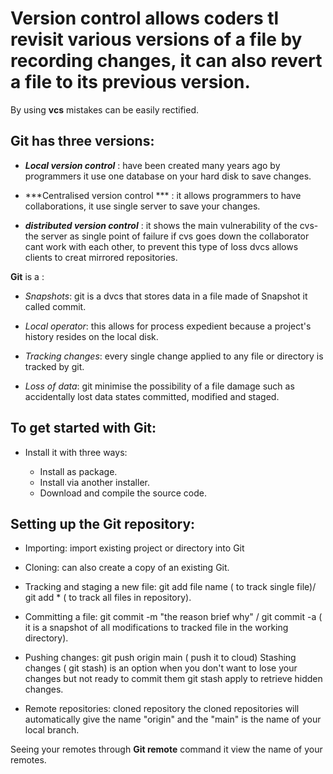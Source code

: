 # Version control allows coders tl revisit various versions of a file by recording changes, it can also revert a file to its previous version.

By using **vcs** mistakes can be easily rectified.

## Git  has three versions:

* ***Local version control*** :  have been created many years ago by programmers it use one database on your hard disk to save changes.

* ***Centralised version control ***  : 
it allows programmers to have collaborations, it use single server to save your changes.

* ***distributed version control*** : it shows the main vulnerability of the cvs- the server as single point of failure if cvs goes down the collaborator cant work with each other,  to prevent this type of loss dvcs allows clients to creat mirrored repositories. 

**Git** is a :

* *Snapshots*: git is a dvcs that stores data in a file made of Snapshot it called commit.

* *Local operator*: this allows for process expedient  because a project's history resides on the local disk.

* *Tracking changes*: every single change applied to any file or directory is tracked by git.

* *Loss of data*: git minimise the possibility of a file damage such as accidentally lost data states committed, modified and staged.

## To get started with Git: 

* Install it with three ways:

   * Install as package. 
   * Install via another installer. 
   * Download and compile the source code.

## Setting up the Git repository: 

* Importing: import existing project or directory into Git
* Cloning: can also create a copy of an existing Git.

* Tracking and staging a new file:  git add file name ( to track single file)/ git add * ( to track all files in repository).

* Committing a file: git commit -m "the reason brief why" / git commit -a ( it is a snapshot of all modifications to tracked file in the working directory).

* Pushing changes: git push origin main ( push it to cloud)
Stashing changes ( git stash) is an option when you don't want to lose your changes but not ready to commit them git stash apply to retrieve hidden changes.
* Remote repositories: cloned repository the cloned repositories will automatically  give the name "origin" and the "main" is the name of your local branch.

Seeing your remotes through **Git remote** command it view the name of your remotes.